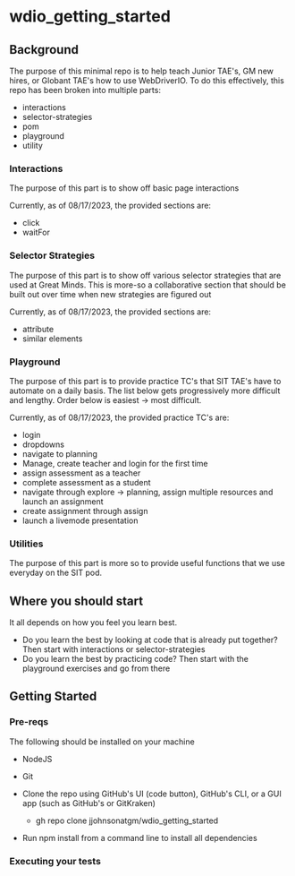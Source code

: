 # wdio_getting_started

## Background
The purpose of this minimal repo is to help teach Junior TAE's, GM new hires, or Globant TAE's how to use WebDriverIO. To do this effectively, this repo has been broken into multiple parts:
- interactions
- selector-strategies
- pom
- playground
- utility

### Interactions
The purpose of this part is to show off basic page interactions

Currently, as of 08/17/2023, the provided sections are:
- click
- waitFor

### Selector Strategies
The purpose of this part is to show off various selector strategies that are used at Great Minds. This is more-so a collaborative section that should be built out over time when new strategies are figured out

Currently, as of 08/17/2023, the provided sections are:
- attribute
- similar elements

### Playground
The purpose of this part is to provide practice TC's that SIT TAE's have to automate on a daily basis. The list below gets progressively more difficult and lengthy. Order below is easiest -> most difficult.

Currently, as of 08/17/2023, the provided practice TC's are:
- login
- dropdowns
- navigate to planning
- Manage, create teacher and login for the first time
- assign assessment as a teacher
- complete assessment as a student
- navigate through explore -> planning, assign multiple resources and launch an assignment
- create assignment through assign
- launch a livemode presentation

### Utilities
The purpose of this part is more so to provide useful functions that we use everyday on the SIT pod.

## Where you should start
It all depends on how you feel you learn best. 

- Do you learn the best by looking at code that is already put together? Then start with interactions or selector-strategies
- Do you learn the best by practicing code? Then start with the playground exercises and go from there

## Getting Started

### Pre-reqs
The following should be installed on your machine
- NodeJS
- Git

- Clone the repo using GitHub's UI (code button), GitHub's CLI, or a GUI app (such as GitHub's or GitKraken)
  - gh repo clone jjohnsonatgm/wdio_getting_started
- Run npm install from a command line to install all dependencies

### Executing your tests
